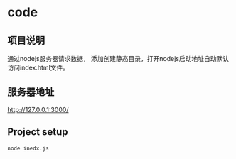# code

## 项目说明
通过nodejs服务器请求数据， 添加创建静态目录，打开nodejs启动地址自动默认访问index.html文件。

## 服务器地址
 http://127.0.0.1:3000/

## Project setup
```
node inedx.js
```


